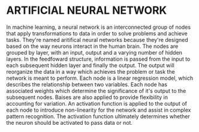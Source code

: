 # ARTIFICIAL NEURAL NETWORK

In machine learning, a neural network is an interconnected group of nodes that apply transformations to data in order to solve problems and achieve tasks. They're named aritifical neural networks because they're designed based on the way neurons interact in the human brain. The nodes are grouped by layer, with an input, output and a varying number of hidden layers. In the feedfoward structure, information is passed from the input to each subsequent hidden layer and finally the output. The output will reorganize the data in a way which achieves the problem or task the network is meant to perform. Each node is a linear regression model, which describes the relationship between two variables. Each node has associated weights which determine the significance of it's output to the subsequent nodes. Baises are also applied to provide flexibility in accounting for variation. An activation function is applied to the output of each node to introduce non-linearity for the network and assist in complex pattern recognition. The activation function ultimately determines whether the neuron should be activated to pass data or not.